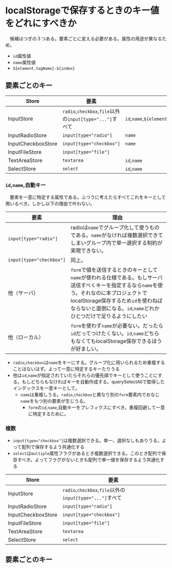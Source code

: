 # localStorageで保存するときのキー値をどれにすべきか

　候補はつぎの３つある。要素ごとに変える必要がある。属性の用途が異なるため。

* `id`属性値
* `name`属性値
* `${element.tagName}-${index}`

## 要素ごとのキー

Store|要素|キー|値
-----|----|----|--
InputStore|`radio`,`checkbox`,`file`以外の`input[type="..."]`すべて|`id`,`name`,`${element.tagName}-${element.type}-${index}`|`element.value`
InputRadioStore|`input[type="radio"]`|`name`|`value`
InputCheckboxStore|`input[type="checkbox"]`|`name`|`[value]`
InputFileStore|`input[type="file"]`||
TextAreaStore|`textarea`|`id`,`name`|`value`
SelectStore|`select`|`id`,`name`|`[value]`

### `id`,`name`,自動キー

　要素を一意に特定する属性である。ふつうに考えたらすべてこれをキーとして用いるべき。しかし以下の理由で叶わない。

要素|理由
----|----
`input[type="radio"]`|radioは`name`でグループ化して使うものである。`name`がなければ複数選択できてしまいグループ内で単一選択する制約が実現できない。
`input[type="checkbox"]`|同上。
他（サーバ）|`form`で値を送信するときのキーとして`name`が使われる仕様である。もしサーバ送信すべくキーを指定するなら`name`を使う。それなのに本プロジェクトでlocalStorage保存するため`id`を使わねばならないと面倒になる。`id`,`name`どれかひとつだけで足りるようにしたい
他（ローカル）|`form`を使わず`name`が必要ない。だったら`id`だってつけたくない。`id`,`name`どちらもなくてもlocalStorage保存できるほうが好ましい。

* `radio`,`checkbox`は`name`をキーにする。グループ化に用いられるため重複することはないはず。よって一意に特定するキーたりうる
* 他は`id`,`name`が指定されていたらそれらの優先順でキーとして使うことにする。もしどちらもなければキーを自動作成する。querySelectAllで取得したインデックスを一意キーとして。
    * `name`は重複しうる。`radio`,`checkbox`と異なり別の`form`要素内でおなじ`name`をもつ別の要素が生じうる。
        * `form`の`id`,`name`,自動キーをプレフィクスにすべき。重複回避して一意に特定するために。

### 複数

* `input[type="checkbox"]`は複数選択できる。単一、選択なしもありうる。よって配列で保存するよう共通化する
* `select`は`multiple`属性フラグがあるとき複数選択できる。このとき配列で保存すべき。よってフラグがないときも配列で単一値を保存するよう共通化する


Store|要素
-----|----
InputStore|`radio`,`checkbox`,`file`以外の`input[type="..."]`すべて
InputRadioStore|`input[type="radio"]`
InputCheckboxStore|`input[type="checkbox"]`
InputFileStore|`input[type="file"]`
TextAreaStore|`textarea`
SelectStore|`select`


## 要素ごとのキー
